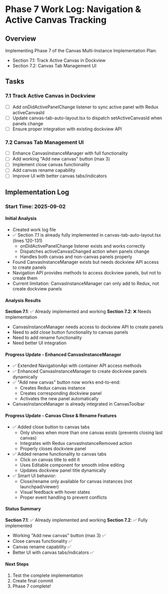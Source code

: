 # Phase 7 Work Log: Navigation & Active Canvas Tracking

## Overview
Implementing Phase 7 of the Canvas Multi-Instance Implementation Plan:
- Section 7.1: Track Active Canvas in Dockview
- Section 7.2: Canvas Tab Management UI

## Tasks

### 7.1 Track Active Canvas in Dockview
- [ ] Add onDidActivePanelChange listener to sync active panel with Redux activeCanvasId
- [ ] Update canvas-tab-auto-layout.tsx to dispatch setActiveCanvasId when panels change
- [ ] Ensure proper integration with existing dockview API

### 7.2 Canvas Tab Management UI
- [ ] Enhance CanvasInstanceManager with full functionality
- [ ] Add working "Add new canvas" button (max 3)
- [ ] Implement close canvas functionality
- [ ] Add canvas rename capability
- [ ] Improve UI with better canvas tabs/indicators

## Implementation Log

### Start Time: 2025-09-02

#### Initial Analysis
- Created work log file
- ✅ Section 7.1 is already fully implemented in canvas-tab-auto-layout.tsx (lines 120-131)
  - onDidActivePanelChange listener exists and works correctly
  - Dispatches activeCanvasChanged action when panels change
  - Handles both canvas and non-canvas panels properly
- Found CanvasInstanceManager exists but needs dockview API access to create panels
- Navigation API provides methods to access dockview panels, but not to create them
- Current limitation: CanvasInstanceManager can only add to Redux, not create dockview panels

#### Analysis Results
**Section 7.1**: ✅ Already implemented and working
**Section 7.2**: ❌ Needs implementation
- CanvasInstanceManager needs access to dockview API to create panels
- Need to add close button functionality to canvas panels
- Need to add rename functionality
- Need better UI integration

#### Progress Update - Enhanced CanvasInstanceManager
- ✅ Extended NavigationApi with container API access methods
- ✅ Enhanced CanvasInstanceManager to create dockview panels dynamically
- ✅ "Add new canvas" button now works end-to-end:
  - Creates Redux canvas instance
  - Creates corresponding dockview panel
  - Activates the new panel automatically
- CanvasInstanceManager is already integrated in CanvasToolbar

#### Progress Update - Canvas Close & Rename Features
- ✅ Added close button to canvas tabs
  - Only shows when more than one canvas exists (prevents closing last canvas)
  - Integrates with Redux canvasInstanceRemoved action
  - Properly closes dockview panel
- ✅ Added rename functionality to canvas tabs  
  - Click on canvas title to edit it
  - Uses Editable component for smooth inline editing
  - Updates dockview panel title dynamically
- ✅ Smart UI behavior:
  - Close/rename only available for canvas instances (not launchpad/viewer)
  - Visual feedback with hover states
  - Proper event handling to prevent conflicts

#### Status Summary
**Section 7.1**: ✅ Already implemented and working
**Section 7.2**: ✅ Fully implemented
- Working "Add new canvas" button (max 3) ✅
- Close canvas functionality ✅  
- Canvas rename capability ✅
- Better UI with canvas tabs/indicators ✅

#### Next Steps
1. Test the complete implementation
2. Create final commit
3. Phase 7 complete!